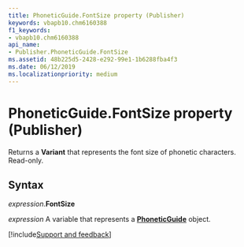 ```yaml
---
title: PhoneticGuide.FontSize property (Publisher)
keywords: vbapb10.chm6160388
f1_keywords:
- vbapb10.chm6160388
api_name:
- Publisher.PhoneticGuide.FontSize
ms.assetid: 48b225d5-2428-e292-99e1-1b6288fba4f3
ms.date: 06/12/2019
ms.localizationpriority: medium
---
```



# PhoneticGuide.FontSize property (Publisher)

Returns a **Variant** that represents the font size of phonetic characters. Read-only.


## Syntax

_expression_.**FontSize**

_expression_ A variable that represents a **[PhoneticGuide](Publisher.PhoneticGuide.md)** object.



[!include[Support and feedback](~/includes/feedback-boilerplate.md)]